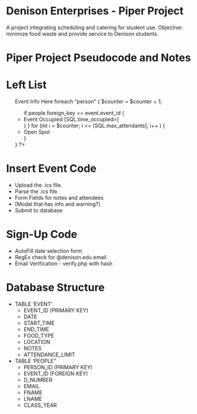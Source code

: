 # Denison Enterprises - Piper Project
A project integrating scheduling and catering for student use.
Objective: minimize food waste and provide service to Denison students.

Piper Project Pseudocode and Notes
===================================================

Left List
===================================================

<ul>

<?php

foreach “event” {
	$counter = 0;
	<li> Event Info Here </li>
	foreach “person” {
		$counter = $counter + 1;
		<ul>
		if people.foreign_key == event.event_id {
			<li> Event Occupied [SQL.time_occupied>] </li>
		}
	}
	for (int i = $counter; i <= [SQL.max_attendants]; i++ ) {
		<li> Open Spot </li>
	}
	</ul>
}

?>

</ul>

Insert Event Code
===================================================

- Upload the .ics file.
- Parse the .ics file
- Form Fields for notes and attendees
- [Modal that has info and warning?]
- Submit to database

Sign-Up Code
===================================================

- AutoFill date selection form
- RegEx check for @denison.edu email
- Email Verification - verify.php with hash

Database Structure
===================================================

- TABLE ‘EVENT’
    - EVENT_ID (PRIMARY KEY)
    - DATE
    - START_TIME
    - END_TIME
    - FOOD_TYPE
    - LOCATION
    - NOTES
    - ATTENDANCE_LIMIT
- TABLE ‘PEOPLE”
    - PERSON_ID (PRIMARY KEY)
    - EVENT_ID (FOREIGN KEY)
    - D_NUMBER
    - EMAIL
    - FNAME
    - LNAME
    - CLASS_YEAR
